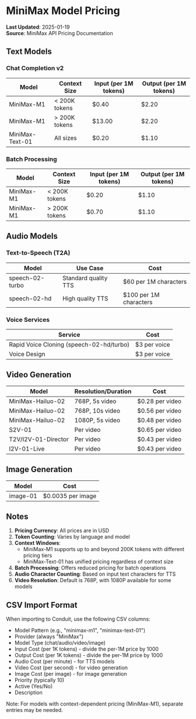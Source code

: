 # MiniMax Model Pricing

**Last Updated**: 2025-01-19  
**Source**: MiniMax API Pricing Documentation

## Text Models

### Chat Completion v2

| Model | Context Size | Input (per 1M tokens) | Output (per 1M tokens) |
|-------|--------------|----------------------|------------------------|
| MiniMax-M1 | < 200K tokens | $0.40 | $2.20 |
| MiniMax-M1 | > 200K tokens | $13.00 | $2.20 |
| MiniMax-Text-01 | All sizes | $0.20 | $1.10 |

### Batch Processing

| Model | Context Size | Input (per 1M tokens) | Output (per 1M tokens) |
|-------|--------------|----------------------|------------------------|
| MiniMax-M1 | < 200K tokens | $0.20 | $1.10 |
| MiniMax-M1 | > 200K tokens | $0.70 | $1.10 |

## Audio Models

### Text-to-Speech (T2A)

| Model | Use Case | Cost |
|-------|----------|------|
| speech-02-turbo | Standard quality TTS | $60 per 1M characters |
| speech-02-hd | High quality TTS | $100 per 1M characters |

### Voice Services

| Service | Cost |
|---------|------|
| Rapid Voice Cloning (speech-02-hd/turbo) | $3 per voice |
| Voice Design | $3 per voice |

## Video Generation

| Model | Resolution/Duration | Cost |
|-------|-------------------|------|
| MiniMax-Hailuo-02 | 768P, 5s video | $0.28 per video |
| MiniMax-Hailuo-02 | 768P, 10s video | $0.56 per video |
| MiniMax-Hailuo-02 | 1080P, 5s video | $0.48 per video |
| S2V-01 | Per video | $0.65 per video |
| T2V/I2V-01-Director | Per video | $0.43 per video |
| I2V-01-Live | Per video | $0.43 per video |

## Image Generation

| Model | Cost |
|-------|------|
| image-01 | $0.0035 per image |

## Notes

1. **Pricing Currency**: All prices are in USD
2. **Token Counting**: Varies by language and model
3. **Context Windows**: 
   - MiniMax-M1 supports up to and beyond 200K tokens with different pricing tiers
   - MiniMax-Text-01 has unified pricing regardless of context size
4. **Batch Processing**: Offers reduced pricing for batch operations
5. **Audio Character Counting**: Based on input text characters for TTS
6. **Video Resolution**: Default is 768P, with 1080P available for some models

## CSV Import Format

When importing to Conduit, use the following CSV columns:
- Model Pattern (e.g., "minimax-m1", "minimax-text-01")
- Provider (always "MiniMax")
- Model Type (chat/audio/video/image)
- Input Cost (per 1K tokens) - divide the per-1M price by 1000
- Output Cost (per 1K tokens) - divide the per-1M price by 1000
- Audio Cost (per minute) - for TTS models
- Video Cost (per second) - for video generation
- Image Cost (per image) - for image generation
- Priority (typically 10)
- Active (Yes/No)
- Description

Note: For models with context-dependent pricing (MiniMax-M1), separate entries may be needed.